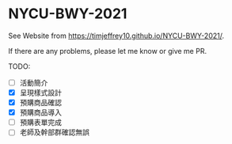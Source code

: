 # NYCU-BWY-2021

See Website from https://timjeffrey10.github.io/NYCU-BWY-2021/.

If there are any problems, please let me know or give me PR.

TODO:
- [ ] 活動簡介
- [X] 呈現樣式設計
- [X] 預購商品確認
- [X] 預購商品導入
- [ ] 預購表單完成
- [ ] 老師及幹部群確認無誤
